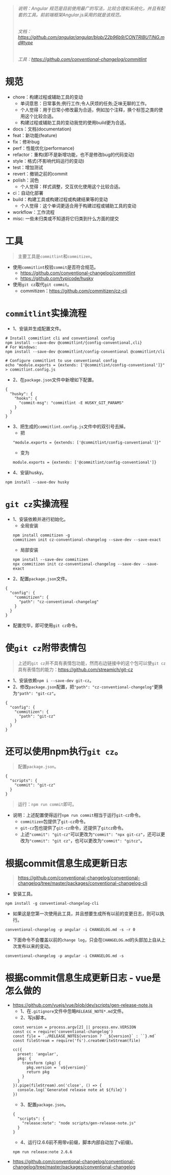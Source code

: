 > ###### 说明：Angular 规范是目前使用最广的写法，比较合理和系统化，并且有配套的工具。前前端框架Angular.js采用的就是该规范。
> ###### 文档：https://github.com/angular/angular/blob/22b96b9/CONTRIBUTING.md#type
> ###### 工具：https://github.com/conventional-changelog/commitlint

# 规范
* chore：构建过程或辅助工具的变动
  - 单词意思：日常事务;例行工作;令人厌烦的任务;乏味无聊的工作。
  - 个人觉得：用于日常小修改最为合适，例如加个注释，换个标签之类的使用这个比较合适。
  - 构建过程或辅助工具的变动我觉的使用build更为合适。
* docs：文档(documentation)
* feat：新功能(feature)
* fix：修补bug
* perf：性能优化(performance)
* refactor：重构(即不是新增功能，也不是修改bug的代码变动)
* style：格式(不影响代码运行的变动)
* test：增加测试
* revert：撤销之前的commit
* polish：润色
  - 个人觉得：样式调整，交互优化使用这个比较合适。
* ci：自动化部署
* build：构建工具或构建过程或构建结果等的变动
  - 个人觉得：这个单词更适合用于构建过程或辅助工具的变动
* workflow：工作流程
* misc: 一些未归类或不知道将它归类到什么方面的提交

# 工具
> 主要工具是`commitlint`和`commitizen`。
* 使用`commitlint`校验`commit`是否符合规范。
  - https://github.com/conventional-changelog/commitlint
  - https://github.com/typicode/husky
* 使用`git cz`取代`git commit`。
  - commitizen：https://github.com/commitizen/cz-cli

# `commitlint`实操流程
* 1、安装并生成配置文件。
```
# Install commitlint cli and conventional config
npm install --save-dev @commitlint/{config-conventional,cli}
# For Windows:
npm install --save-dev @commitlint/config-conventional @commitlint/cli

# Configure commitlint to use conventional config
echo "module.exports = {extends: ['@commitlint/config-conventional']}" > commitlint.config.js
```
* 2、在`package.json`文件中新增如下配置。
```
{
  "husky": {
    "hooks": {
      "commit-msg": "commitlint -E HUSKY_GIT_PARAMS"
    }
  }
}
```
* 3、把生成的`commitlint.config.js`文件中的双引号去掉。
  - 把
  ```
  "module.exports = {extends: ['@commitlint/config-conventional']}"
  ```
  - 变为
  ```
  module.exports = {extends: ['@commitlint/config-conventional']}
  ```
* 4、安装husky。
```
npm install --save-dev husky
```

# `git cz`实操流程
* 1、安装依赖并进行初始化。
  - 全局安装
  ```
  npm install commitizen -g
  commitizen init cz-conventional-changelog --save-dev --save-exact
  ```
  - 局部安装
  ```
  npm install --save-dev commitizen
  npx commitizen init cz-conventional-changelog --save-dev --save-exact
  ```
* 2、配置`package.json`文件。
```
{
  "config": {
    "commitizen": {
      "path": "cz-conventional-changelog"
    }
  }
}
```
* 配置完毕，即可使用`git cz`命令。

# 使`git cz`附带表情包
> 上述的`git cz`并不具有表情包功能，然而右边链接中的这个包可以使`git cz`具有表情包的能力：https://github.com/streamich/git-cz
* 1、安装依赖`npm i --save-dev git-cz`。
* 2、修改`package.json`配置，把`"path": "cz-conventional-changelog"`更换为`"path": "git-cz"`。
```
{
  "config": {
    "commitizen": {
      "path": "git-cz"
    }
  }
}
```

# 还可以使用npm执行`git cz`。
> 配置`package.json`。
```
{
  "scripts": {
    "commit": "git-cz"
  }
}
```
> 运行：`npm run commit`即可。
* 说明：上述配置使得运行`npm run commit`相当于运行`git-cz`命令。
  - `commitizen`包提供了`git-cz`命令。
  - `git-cz`包也提供了`git-cz`命令，还提供了`gitcz`命令。
  - 上述`"commit": "git-cz"`可以更改为`"commit": "npx git-cz"`，还可以更改为`"commit": "git cz"`，也可以更改为`"commit": "gitcz"`。

# 根据commit信息生成更新日志
> https://github.com/conventional-changelog/conventional-changelog/tree/master/packages/conventional-changelog-cli
* 安装工具。
```
npm install -g conventional-changelog-cli
```
* 如果这是您第一次使用此工具，并且想要生成所有以前的变更日志，则可以执行。
```
conventional-changelog -p angular -i CHANGELOG.md -s -r 0
```
* 下面命令不会覆盖以前的`change log`，只会在`CHANGELOG.md`的头部加上自从上次发布以来的变动。
```
conventional-changelog -p angular -i CHANGELOG.md -s
```

# 根据commit信息生成更新日志 - vue是怎么做的
* https://github.com/vuejs/vue/blob/dev/scripts/gen-release-note.js
  - 1、在`.gitignore`文件中忽略`RELEASE_NOTE*.md`文件。
  - 2、写js脚本。
  ```
  const version = process.argv[2] || process.env.VERSION
  const cc = require('conventional-changelog')
  const file = `./RELEASE_NOTE${version ? `_${version}` : ``}.md`
  const fileStream = require('fs').createWriteStream(file)

  cc({
    preset: 'angular',
    pkg: {
      transform (pkg) {
        pkg.version = `v${version}`
        return pkg
      }
    }
  }).pipe(fileStream).on('close', () => {
    console.log(`Generated release note at ${file}`)
  })
  ```
  - 3、配置`package.json`。
  ```
  {
    "scripts": {
      "release:note": "node scripts/gen-release-note.js"
    }
  }
  ```
  - 4、运行(2.6.6前不用带v前缀，脚本内部自动加了v前缀)。
  ```
  npm run release:note 2.6.6
  ```
* https://github.com/conventional-changelog/conventional-changelog/tree/master/packages/conventional-changelog
